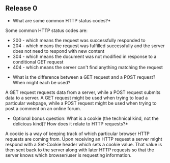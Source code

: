 ## Release 0

* What are some common HTTP status codes?*

Some common HTTP status codes are:
- 200 - which means the request was successfully responded to
- 204 - which means the request was fulfilled successfully and the server does not need to respond with new content
- 304 - which means the document was not modified in response to a conditional GET request
- 404 - which means the server can't find anything matching the request

* What is the difference between a GET request and a POST request? When might each be used?

A GET request requests data from a server, while a POST request submits data to a server. A GET request might be used when trying to load a particular webpage, while a POST request might be used when trying to post a comment on an online forum.

* Optional bonus question: What is a cookie (the technical kind, not the delicious kind)? How does it relate to HTTP requests?*

A cookie is a way of keeping track of which particular browser HTTP requests are coming from. Upon receiving an HTTP request a server might respond with a Set-Cookie header which sets a cookie value. That value is then sent back to the server along with later HTTP requests so that the server knows which browser/user is requesting information.
